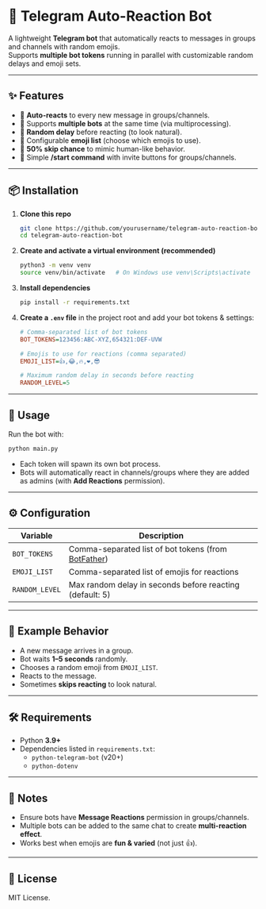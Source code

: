 # 🤖 Telegram Auto-Reaction Bot  

A lightweight **Telegram bot** that automatically reacts to messages in groups and channels with random emojis.  
Supports **multiple bot tokens** running in parallel with customizable random delays and emoji sets.  

---

## ✨ Features  
- 🔹 **Auto-reacts** to every new message in groups/channels.  
- 🔹 Supports **multiple bots** at the same time (via multiprocessing).  
- 🔹 **Random delay** before reacting (to look natural).  
- 🔹 Configurable **emoji list** (choose which emojis to use).  
- 🔹 **50% skip chance** to mimic human-like behavior.  
- 🔹 Simple **/start command** with invite buttons for groups/channels.  

---

## 📦 Installation  

1. **Clone this repo**  
   ```bash
   git clone https://github.com/yourusername/telegram-auto-reaction-bot.git
   cd telegram-auto-reaction-bot
   ```

2. **Create and activate a virtual environment (recommended)**  
   ```bash
   python3 -m venv venv
   source venv/bin/activate   # On Windows use venv\Scripts\activate
   ```

3. **Install dependencies**  
   ```bash
   pip install -r requirements.txt
   ```

4. **Create a `.env` file** in the project root and add your bot tokens & settings:  
   ```ini
   # Comma-separated list of bot tokens
   BOT_TOKENS=123456:ABC-XYZ,654321:DEF-UVW

   # Emojis to use for reactions (comma separated)
   EMOJI_LIST=👍,😂,🔥,❤️,😎

   # Maximum random delay in seconds before reacting
   RANDOM_LEVEL=5
   ```

---

## 🚀 Usage  

Run the bot with:  
```bash
python main.py
```

- Each token will spawn its own bot process.  
- Bots will automatically react in channels/groups where they are added as admins (with **Add Reactions** permission).  

---

## ⚙️ Configuration  

| Variable       | Description |
|----------------|-------------|
| `BOT_TOKENS`   | Comma-separated list of bot tokens (from [BotFather](https://t.me/BotFather)) |
| `EMOJI_LIST`   | Comma-separated list of emojis for reactions |
| `RANDOM_LEVEL` | Max random delay in seconds before reacting (default: 5) |

---

## 📜 Example Behavior  
- A new message arrives in a group.  
- Bot waits **1–5 seconds** randomly.  
- Chooses a random emoji from `EMOJI_LIST`.  
- Reacts to the message.  
- Sometimes **skips reacting** to look natural.  

---

## 🛠️ Requirements  
- Python **3.9+**  
- Dependencies listed in `requirements.txt`:  
  - `python-telegram-bot` (v20+)  
  - `python-dotenv`  

---

## 📌 Notes  
- Ensure bots have **Message Reactions** permission in groups/channels.  
- Multiple bots can be added to the same chat to create **multi-reaction effect**.  
- Works best when emojis are **fun & varied** (not just 👍).  

---

## 📄 License  
MIT License.  
